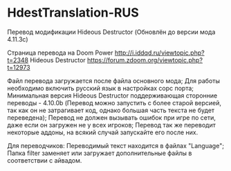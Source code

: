 # HdestTranslation-RUS
Перевод модификации Hideous Destructor (Обновлён до версии мода 4.11.3с)

Страница перевода на Doom Power http://i.iddqd.ru/viewtopic.php?t=2348
Hideous Destructor https://forum.zdoom.org/viewtopic.php?t=12973


Файл перевода загружается после файла основного мода;
Для работы необходимо включить русский язык в настройках сорс порта;
Минимальная версия Hideous Destructor поддерживающая сторонние переводы - 4.10.0b (Перевод можно запустить с более старой версией, так как он не затрагивает код, однако большая часть текста не будет переведена);
Перевод не должен вызывать ошибок при игре по сети, даже если он загружен не у всех игроков;
Перевод так же переводит некоторые аддоны, на всякий случай запускайте его после них.


Для переводчиков:
Переводимый текст находится в файлах "Language";
Папка filter заменяет или загружает дополнительные файлы в соответствии с айвадом.
